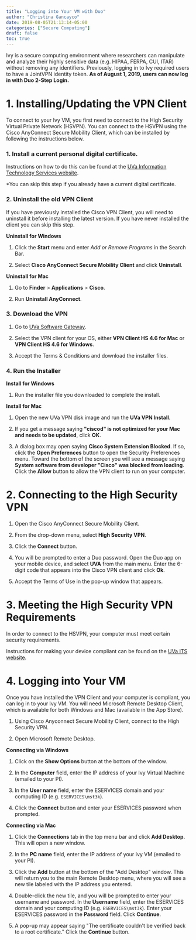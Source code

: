 ```yaml
---
title: "Logging into Your VM with Duo"
author: "Christina Gancayco"
date: 2019-08-05T21:13:14-05:00
categories: ["Secure Computing"]
draft: false
toc: true
---
```


<p class="lead">
Ivy is a secure computing environment where researchers can manipulate and analyze their 
highly sensitive data (e.g. HIPAA, FERPA, CUI, ITAR) without removing any identifiers. 
Previously, logging in to Ivy required users to have a JointVPN identity token. <b>As of 
August 1, 2019, users can now log in with Duo 2-Step Login.</b>
</p>

# 1. Installing/Updating the VPN Client

To connect to your Ivy VM, you first need to connect to the High Security Virtual Private 
Network (HSVPN). You can connect to the HSVPN using the Cisco AnyConnect Secure Mobility Client, 
which can be installed by following the instructions below.

### 1. Install a current personal digital certificate.

Instructions on how to do this can be found at the [UVa Information Technology Services website](https://virginia.service-now.com/its?id=itsweb_kb_article&sys_id=58aafbcfdbf6c744f032f1f51d961927).

\*You can skip this step if you already have a current digital certificate.
    
### 2.  Uninstall the old VPN Client

If you have previously installed the Cisco VPN Client, you will need to uninstall it before installing the latest version. 
If you have never installed the client you can skip this step.

**Uninstall for Windows**

1. Click the **Start** menu and enter *Add or Remove Programs* in the Search Bar.
    
2. Select **Cisco AnyConnect Secure Mobility Client** and click **Uninstall**.

**Uninstall for Mac**

1. Go to **Finder** > **Applications** > **Cisco**.
    
2. Run **Uninstall AnyConnect**.
    
### 3. Download the VPN

1. Go to <a href="https://virginia.service-now.com/its?id=sg_catalog&sys_id=d66f4fd4db29274c2192e665059619d6&sysparm_category=06d7db5bdbfcab00cebc550a48961963" target="_blank">UVa Software Gateway</a>.

2. Select the VPN client for your OS, either **VPN Client HS 4.6 for Mac** or **VPN Client HS 4.6 for Windows**.

3. Accept the Terms & Conditions and download the installer files.

### 4. Run the Installer

**Install for Windows**

1. Run the installer file you downloaded to complete the install.

**Install for Mac**

1. Open the new UVa VPN disk image and run the **UVa VPN Install**.

2. If you get a message saying **"ciscod" is not optimized for your Mac and needs to be updated**, click **OK**.

3. A dialog box may open saying **Cisco System Extension Blocked**. If so, click the **Open Preferences** button to open the Security Preferences menu. Toward the bottom of the screen you will see a message saying **System software from developer "Cisco" was blocked from loading**. Click the **Allow** button to allow the VPN client to run on your computer.


# 2. Connecting to the High Security VPN

1. Open the Cisco AnyConnect Secure Mobility Client.

2. From the drop-down menu, select **High Security VPN**.

3. Click the **Connect** button.

4. You will be prompted to enter a Duo password. Open the Duo app on your mobile device, and select **UVA** from the main menu. Enter the 6-digit code that appears into the Cisco VPN client and click **Ok**.

5. Accept the Terms of Use in the pop-up window that appears.


# 3. Meeting the High Security VPN Requirements

In order to connect to the HSVPN, your computer must meet certain security requirements. 

Instructions for making your device compliant can be found on the <a href="https://virginia.service-now.com/its?id=itsweb_kb_article&sys_id=471fc126db16ebc0a6ddc19115961991" target="_blank">UVa ITS website</a>.

# 4. Logging into Your VM

Once you have installed the VPN Client and your computer is compliant, you can log in to your 
Ivy VM. You will need Microsoft Remote Desktop Client, which is available for both Windows and Mac (available in the App Store).

1. Using Cisco Anyconnect Secure Mobility Client, connect to the High Security VPN.

2. Open Microsoft Remote Desktop.

**Connecting via Windows**

1. Click on the **Show Options** button at the bottom of the window.

2. In the **Computer** field, enter the IP address of your Ivy Virtual Machine (emailed to your PI).

3. In the **User name** field, enter the ESERVICES domain and your computing ID (e.g. `ESERVICES\mst3k`).

4. Click the **Connect** button and enter your ESERVICES password when prompted.

**Connecting via Mac**

1. Click the **Connections** tab in the top menu bar and click **Add Desktop**. This will open a new window.

2. In the **PC name** field, enter the IP address of your Ivy VM (emailed to your PI).

3. Click the **Add** button at the bottom of the "Add Desktop" window. This will return you to the main Remote Desktop menu, where you will see a new tile labeled with the IP address you entered.

4. Double-click the new tile, and you will be prompted to enter your username and password. In the **Username** field, enter the ESERVICES domain and your computing ID (e.g. `ESERVICES\mst3k`). Enter your ESERVICES password in the **Password** field. Click **Continue**.

5. A pop-up may appear saying "The certificate couldn't be verified back to a root certificate." Click the **Continue** button.
